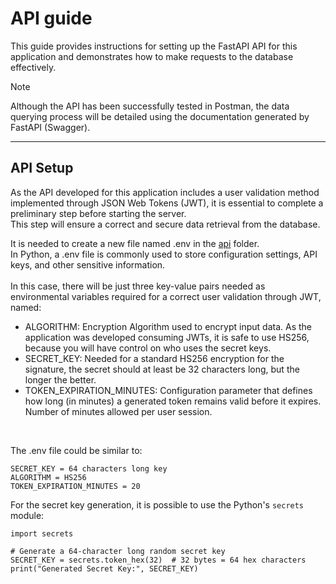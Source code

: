 # API guide
This guide provides instructions for setting up the FastAPI API for this application and demonstrates how to make requests to the database effectively.

> [!NOTE]  
> Although the API has been successfully tested in Postman, the data querying process will be detailed using the documentation generated by FastAPI (Swagger).

---
## API Setup
As the API developed for this application includes a user validation method implemented through JSON Web Tokens (JWT), it is essential to complete a preliminary step before starting the server.<br>
This step will ensure a correct and secure data retrieval from the database.

It is needed to create a new file named .env in the [api](/app/api) folder.<br>
In Python, a .env file is commonly used to store configuration settings, API keys, and other sensitive information.<br><br>
In this case, there will be just three key-value pairs needed as environmental variables required for a correct user validation through JWT, named:

- ALGORITHM: Encryption Algorithm used to encrypt input data. As the application was developed consuming JWTs, it is safe to use HS256, because you will have control on who uses the secret keys.
- SECRET_KEY: Needed for a standard HS256 encryption for the signature, the secret should at least be 32 characters long, but the longer the better.
- TOKEN_EXPIRATION_MINUTES: Configuration parameter that defines how long (in minutes) a generated token remains valid before it expires. Number of minutes allowed per user session.

<br>

The .env file could be similar to:

```
SECRET_KEY = 64 characters long key
ALGORITHM = HS256
TOKEN_EXPIRATION_MINUTES = 20
```

For the secret key generation, it is possible to use the Python's `secrets` module:

```
import secrets

# Generate a 64-character long random secret key
SECRET_KEY = secrets.token_hex(32)  # 32 bytes = 64 hex characters
print("Generated Secret Key:", SECRET_KEY)
```







